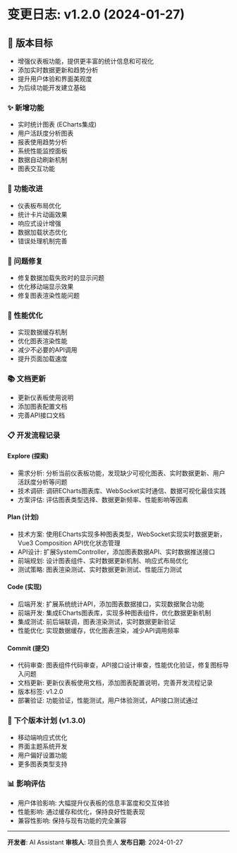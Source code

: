 # 变更日志: v1.2.0 (2024-01-27)

## 🎯 版本目标
- 增强仪表板功能，提供更丰富的统计信息和可视化
- 添加实时数据更新和趋势分析
- 提升用户体验和界面美观度
- 为后续功能开发建立基础

### ✨ 新增功能
- 实时统计图表 (ECharts集成)
- 用户活跃度分析图表
- 报表使用趋势分析
- 系统性能监控面板
- 数据自动刷新机制
- 图表交互功能

### 🔧 功能改进
- 仪表板布局优化
- 统计卡片动画效果
- 响应式设计增强
- 数据加载状态优化
- 错误处理机制完善

### 🐛 问题修复
- 修复数据加载失败时的显示问题
- 优化移动端显示效果
- 修复图表渲染性能问题

### 🚀 性能优化
- 实现数据缓存机制
- 优化图表渲染性能
- 减少不必要的API调用
- 提升页面加载速度

### 📚 文档更新
- 更新仪表板使用说明
- 添加图表配置文档
- 完善API接口文档

### 📋 开发流程记录

#### Explore (探索)
- 需求分析: 分析当前仪表板功能，发现缺少可视化图表、实时数据更新、用户活跃度分析等问题
- 技术调研: 调研ECharts图表库、WebSocket实时通信、数据可视化最佳实践
- 方案评估: 评估图表类型选择、数据更新频率、性能影响等因素

#### Plan (计划)
- 技术方案: 使用ECharts实现多种图表类型，WebSocket实现实时数据更新，Vue3 Composition API优化状态管理
- API设计: 扩展SystemController，添加图表数据API、实时数据推送接口
- 前端规划: 设计图表组件、实时数据更新机制、响应式布局优化
- 测试策略: 图表渲染测试、实时数据更新测试、性能压力测试

#### Code (实现)
- 后端开发: 扩展系统统计API，添加图表数据接口，实现数据聚合功能
- 前端开发: 集成ECharts图表库，实现多种图表组件，优化数据更新机制
- 集成测试: 前后端联调，图表渲染测试，实时数据更新验证
- 性能优化: 实现数据缓存，优化图表渲染，减少API调用频率

#### Commit (提交)
- 代码审查: 图表组件代码审查，API接口设计审查，性能优化验证，修复图标导入问题
- 文档更新: 更新仪表板使用文档，添加图表配置说明，完善开发流程记录
- 版本标签: v1.2.0
- 部署验证: 功能验证，性能测试，用户体验测试，API接口测试通过

### 🎯 下个版本计划 (v1.3.0)
- 移动端响应式优化
- 界面主题系统开发
- 用户偏好设置功能
- 更多图表类型支持

### 📊 影响评估
- 用户体验影响: 大幅提升仪表板的信息丰富度和交互体验
- 性能影响: 通过缓存和优化，保持良好性能表现
- 兼容性影响: 保持与现有功能的完全兼容

---

**开发者**: AI Assistant
**审核人**: 项目负责人
**发布日期**: 2024-01-27 